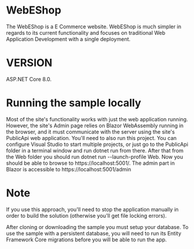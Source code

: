 # WebEShop
The WebEShop is a E Commerce website. WebEShop is much simpler in regards to its current functionality and focuses on traditional Web Application Development with a single deployment.

# VERSION
ASP.NET Core 8.0.

# Running the sample locally
Most of the site's functionality works with just the web application running. However, the site's Admin page relies on Blazor WebAssembly running in the browser, and it must communicate with the server using the site's PublicApi web application. You'll need to also run this project. You can configure Visual Studio to start multiple projects, or just go to the PublicApi folder in a terminal window and run dotnet run from there. After that from the Web folder you should run dotnet run --launch-profile Web. Now you should be able to browse to https://localhost:5001/. The admin part in Blazor is accessible to https://localhost:5001/admin

# Note
If you use this approach, you'll need to stop the application manually in order to build the solution (otherwise you'll get file locking errors).

After cloning or downloading the sample you must setup your database. To use the sample with a persistent database, you will need to run its Entity Framework Core migrations before you will be able to run the app.
